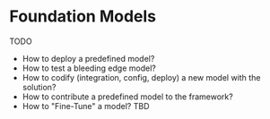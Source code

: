 # Foundation Models

TODO

- How to deploy a predefined model?
- How to test a bleeding edge model?
- How to codify (integration, config, deploy) a new model with the solution?
- How to contribute a predefined model to the framework?
- How to "Fine-Tune" a model? TBD
